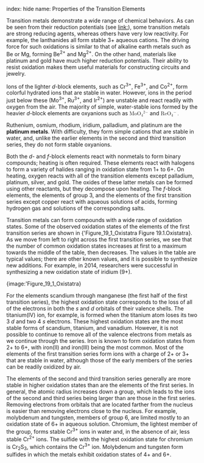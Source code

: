index: hide
name: Properties of the Transition Elements

Transition metals demonstrate a wide range of chemical behaviors. As can be seen from their reduction potentials (see <link:>), some transition metals are strong reducing agents, whereas others have very low reactivity. For example, the lanthanides all form stable 3+ aqueous cations. The driving force for such oxidations is similar to that of alkaline earth metals such as Be or Mg, forming Be<sup>2+</sup> and Mg<sup>2+</sup>. On the other hand, materials like platinum and gold have much higher reduction potentials. Their ability to resist oxidation makes them useful materials for constructing circuits and jewelry.

Ions of the lighter  *d*-block elements, such as Cr<sup>3+</sup>, Fe<sup>3+</sup>, and Co<sup>2+</sup>, form colorful hydrated ions that are stable in water. However, ions in the period just below these (Mo<sup>3+</sup>, Ru<sup>3+</sup>, and Ir<sup>2+</sup>) are unstable and react readily with oxygen from the air. The majority of simple, water-stable ions formed by the heavier  *d*-block elements are oxyanions such as <math xmlns:q="http://cnx.rice.edu/qml/1.0" xmlns:m="http://www.w3.org/1998/Math/MathML" xmlns:bib="http://bibtexml.sf.net/" xmlns:md="http://cnx.rice.edu/mdml" xmlns="http://cnx.rice.edu/cnxml"><mrow><msub><mtext>MoO</mtext><mn>4</mn></msub><msup><mrow/><mtext>2−</mtext></msup></mrow></math> and <math xmlns:q="http://cnx.rice.edu/qml/1.0" xmlns:m="http://www.w3.org/1998/Math/MathML" xmlns:bib="http://bibtexml.sf.net/" xmlns:md="http://cnx.rice.edu/mdml" xmlns="http://cnx.rice.edu/cnxml"><mrow><msub><mtext>ReO</mtext><mn>4</mn></msub><msup><mrow/><mtext>−</mtext></msup><mo>.</mo></mrow></math>

Ruthenium, osmium, rhodium, iridium, palladium, and platinum are the  **platinum metals**. With difficulty, they form simple cations that are stable in water, and, unlike the earlier elements in the second and third transition series, they do not form stable oxyanions.

Both the  *d*- and  *f*-block elements react with nonmetals to form binary compounds; heating is often required. These elements react with halogens to form a variety of halides ranging in oxidation state from 1+ to 6+. On heating, oxygen reacts with all of the transition elements except palladium, platinum, silver, and gold. The oxides of these latter metals can be formed using other reactants, but they decompose upon heating. The  *f*-block elements, the elements of group 3, and the elements of the first transition series except copper react with aqueous solutions of acids, forming hydrogen gas and solutions of the corresponding salts.

Transition metals can form compounds with a wide range of oxidation states. Some of the observed oxidation states of the elements of the first transition series are shown in {'Figure_19_1_Oxistatra Figure 19.1.Oxistatra}. As we move from left to right across the first transition series, we see that the number of common oxidation states increases at first to a maximum towards the middle of the table, then decreases. The values in the table are typical values; there are other known values, and it is possible to synthesize new additions. For example, in 2014, researchers were successful in synthesizing a new oxidation state of iridium (9+).


{image:'Figure_19_1_Oxistatra}
        

For the elements scandium through manganese (the first half of the first transition series), the highest oxidation state corresponds to the loss of all of the electrons in both the  *s* and  *d* orbitals of their valence shells. The titanium(IV) ion, for example, is formed when the titanium atom loses its two 3 *d* and two 4 *s* electrons. These highest oxidation states are the most stable forms of scandium, titanium, and vanadium. However, it is not possible to continue to remove all of the valence electrons from metals as we continue through the series. Iron is known to form oxidation states from 2+ to 6+, with iron(II) and iron(III) being the most common. Most of the elements of the first transition series form ions with a charge of 2+ or 3+ that are stable in water, although those of the early members of the series can be readily oxidized by air.

The elements of the second and third transition series generally are more stable in higher oxidation states than are the elements of the first series. In general, the atomic radius increases down a group, which leads to the ions of the second and third series being larger than are those in the first series. Removing electrons from orbitals that are located farther from the nucleus is easier than removing electrons close to the nucleus. For example, molybdenum and tungsten, members of group 6, are limited mostly to an oxidation state of 6+ in aqueous solution. Chromium, the lightest member of the group, forms stable Cr<sup>3+</sup> ions in water and, in the absence of air, less stable Cr<sup>2+</sup> ions. The sulfide with the highest oxidation state for chromium is Cr<sub>2</sub>S<sub>3</sub>, which contains the Cr<sup>3+</sup> ion. Molybdenum and tungsten form sulfides in which the metals exhibit oxidation states of 4+ and 6+.
